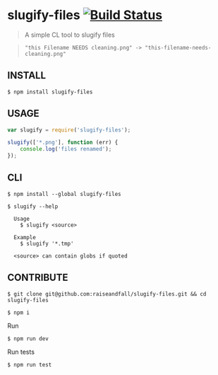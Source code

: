 # slugify-files [![Build Status](https://travis-ci.org/raiseandfall/slugify-files.svg)](https://travis-ci.org/raiseandfall/slugify-files)

> A simple CL tool to slugify files

> ```"this Filename NEEDS cleaning.png" -> "this-filename-needs-cleaning.png"```


## INSTALL

```shell
$ npm install slugify-files
```

## USAGE

```javascript
var slugify = require('slugify-files');

slugify(['*.png'], function (err) {
    console.log('files renamed');
});
```

## CLI

```shell
$ npm install --global slugify-files
```

```
$ slugify --help

  Usage
    $ slugify <source>

  Example
    $ slugify '*.tmp'

  <source> can contain globs if quoted
```

## CONTRIBUTE

```shell
$ git clone git@github.com:raiseandfall/slugify-files.git && cd slugify-files
```

```shell
$ npm i
```

Run
```shell
$ npm run dev
```

Run tests
```shell
$ npm run test
```
